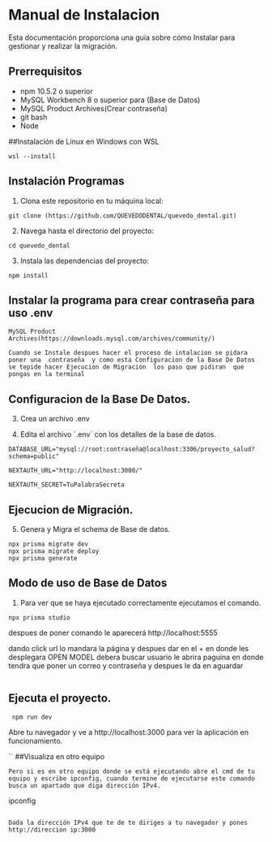 # Manual de Instalacion

Esta documentación proporciona una guía sobre cómo Instalar para gestionar y realizar la migración.
## Prerrequisitos

 * npm 10.5.2 o superior
 *  MySQL Workbench 8 o superior para (Base de Datos)
 *  MySQL Product Archives(Crear contraseña)
 *  git bash
 * Node
   
##Instalación de Linux en Windows con WSL
```
wsl --install
```

## Instalación Programas 

1. Clona este repositorio en tu máquina local:

```
git clone (https://github.com/QUEVEDODENTAL/quevedo_dental.git)
```

2. Navega hasta el directorio del proyecto:
```
cd quevedo_dental
```

3. Instala las dependencias del proyecto:
```
npm install

````
## Instalar la programa para crear contraseña para uso .env
```
MySQL Product Archives(https://downloads.mysql.com/archives/community/)

Cuando se Instale despues hacer el proceso de intalacion se pidara   poner una  contraseña  y como esta Configuracion de la Base De Datos se tepide hacer Ejecucion de Migración  los paso que pidiran  que pongas en la terminal
```
## Configuracion de la Base De Datos.

3. Crea un archivo .env

4. Edita el archivo ´.env´ con los detalles de la base de datos.

```
DATABASE_URL="mysql://root:contraseña@localhost:3306/proyecto_salud?schema=public"

NEXTAUTH_URL="http://localhost:3000/"

NEXTAUTH_SECRET=TuPalabraSecreta
`````
## Ejecucion de Migración.

5. Genera y Migra el schema de Base de datos.

````
npx prisma migrate dev
npx prisma migrate deploy
npx prisma generate

````
## Modo de uso de Base de Datos
1. Para ver que se haya ejecutado correctamente ejecutamos el comando.
```
npx prisma studio
```

despues de poner  comando  le aparecerá  http://localhost:5555 

dando click url lo mandara  la página  y despues  dar en  el + en donde  les desplegara  OPEN MODEL  debera buscar usuario le abrira  paguina en donde  tendra que poner un  correo y contraseña  y despues le da en aguardar   

````
`````
## Ejecuta el proyecto.
````
 npm run dev
````


 Abre tu navegador y ve a http://localhost:3000 para ver la aplicación en funcionamiento.

``
##Visualiza  en otro equipo
````
Pero si es en otro equipo donde se está ejecutando abre el cmd de tu equipo y escribe ipconfig, cuando termine de ejecutarse este comando busca un apartado que diga dirección IPv4.

````
ipconfig
````

Dada la dirección IPv4 que te de te diriges a tu navegador y pones
http://direccion ip:3000



